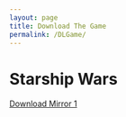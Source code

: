 ```yaml
---
layout: page
title: Download The Game
permalink: /DLGame/
---
```




# Starship Wars
[Download Mirror 1](https://mega.nz/file/U6AChLbL#0og2PBmGY4tBHEhwKLPnnEyMIEGZioh62aqkph9aIKM)